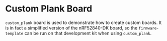 # Custom Plank Board

`custom_plank` board is used to demonstrate how to create custom boards. It is
in fact a simplified version of the nRF52840-DK board, so the
`firmware-template` can be run on that development kit when using
`custom_plank`.

